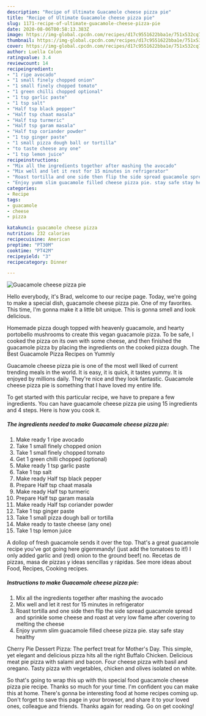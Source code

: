 ```yaml
---
description: "Recipe of Ultimate Guacamole cheese pizza pie"
title: "Recipe of Ultimate Guacamole cheese pizza pie"
slug: 1171-recipe-of-ultimate-guacamole-cheese-pizza-pie
date: 2020-08-06T00:58:13.383Z
image: https://img-global.cpcdn.com/recipes/d17c9551622bba1e/751x532cq70/guacamole-cheese-pizza-pie-recipe-main-photo.jpg
thumbnail: https://img-global.cpcdn.com/recipes/d17c9551622bba1e/751x532cq70/guacamole-cheese-pizza-pie-recipe-main-photo.jpg
cover: https://img-global.cpcdn.com/recipes/d17c9551622bba1e/751x532cq70/guacamole-cheese-pizza-pie-recipe-main-photo.jpg
author: Luella Colon
ratingvalue: 3.4
reviewcount: 14
recipeingredient:
- "1 ripe avocado"
- "1 small finely chopped onion"
- "1 small finely chopped tomato"
- "1 green chilli chopped optional"
- "1 tsp garlic paste"
- "1 tsp salt"
- "Half tsp black pepper"
- "Half tsp chaat masala"
- "Half tsp turmeric"
- "Half tsp garam masala"
- "Half tsp coriander powder"
- "1 tsp ginger paste"
- "1 small pizza dough ball or tortilla"
- "to taste cheese any one"
- "1 tsp lemon juice"
recipeinstructions:
- "Mix all the ingredients together after mashing the avocado"
- "Mix well and let it rest for 15 minutes in refrigerator"
- "Roast tortilla and one side then flip the side spread guacamole spread and sprinkle some cheese and roast at very low flame after covering to melting the cheese"
- "Enjoy yumm slim guacamole filled cheese pizza pie. stay safe stay healthy"
categories:
- Recipe
tags:
- guacamole
- cheese
- pizza

katakunci: guacamole cheese pizza 
nutrition: 232 calories
recipecuisine: American
preptime: "PT30M"
cooktime: "PT42M"
recipeyield: "3"
recipecategory: Dinner

---
```



![Guacamole cheese pizza pie](https://img-global.cpcdn.com/recipes/d17c9551622bba1e/751x532cq70/guacamole-cheese-pizza-pie-recipe-main-photo.jpg)

Hello everybody, it's Brad, welcome to our recipe page. Today, we're going to make a special dish, guacamole cheese pizza pie. One of my favorites. This time, I'm gonna make it a little bit unique. This is gonna smell and look delicious.

Homemade pizza dough topped with heavenly guacamole, and hearty portobello mushrooms to create this vegan guacamole pizza. To be safe, I cooked the pizza on its own with some cheese, and then finished the guacamole pizza by placing the ingredients on the cooked pizza dough. The Best Guacamole Pizza Recipes on Yummly

Guacamole cheese pizza pie is one of the most well liked of current trending meals in the world. It is easy, it is quick, it tastes yummy. It is enjoyed by millions daily. They're nice and they look fantastic. Guacamole cheese pizza pie is something that I have loved my entire life.


To get started with this particular recipe, we have to prepare a few ingredients. You can have guacamole cheese pizza pie using 15 ingredients and 4 steps. Here is how you cook it.

<!--inarticleads1-->

##### The ingredients needed to make Guacamole cheese pizza pie:

1. Make ready 1 ripe avocado
1. Take 1 small finely chopped onion
1. Take 1 small finely chopped tomato
1. Get 1 green chilli chopped (optional)
1. Make ready 1 tsp garlic paste
1. Take 1 tsp salt
1. Make ready Half tsp black pepper
1. Prepare Half tsp chaat masala
1. Make ready Half tsp turmeric
1. Prepare Half tsp garam masala
1. Make ready Half tsp coriander powder
1. Take 1 tsp ginger paste
1. Take 1 small pizza dough ball or tortilla
1. Make ready to taste cheese (any one)
1. Take 1 tsp lemon juice


A dollop of fresh guacamole sends it over the top. That&#39;s a great guacamole recipe you&#39;ve got going here gigemmandy! (just add the tomatoes to it!) I only added garlic and (red) onion to the ground beef( no. Recetas de pizzas, masa de pizzas y ideas sencillas y rápidas. See more ideas about Food, Recipes, Cooking recipes. 

<!--inarticleads2-->

##### Instructions to make Guacamole cheese pizza pie:

1. Mix all the ingredients together after mashing the avocado
1. Mix well and let it rest for 15 minutes in refrigerator
1. Roast tortilla and one side then flip the side spread guacamole spread and sprinkle some cheese and roast at very low flame after covering to melting the cheese
1. Enjoy yumm slim guacamole filled cheese pizza pie. stay safe stay healthy


Cherry Pie Dessert Pizza: The perfect treat for Mother&#39;s Day. This simple, yet elegant and delicious pizza hits all the right Buffalo Chicken. Delicious meat pie pizza with salami and bacon. Four cheese pizza with basil and oregano. Tasty pizza with vegetables, chicken and olives isolated on white. 

So that's going to wrap this up with this special food guacamole cheese pizza pie recipe. Thanks so much for your time. I'm confident you can make this at home. There's gonna be interesting food at home recipes coming up. Don't forget to save this page in your browser, and share it to your loved ones, colleague and friends. Thanks again for reading. Go on get cooking!
